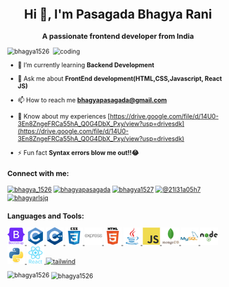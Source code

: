 <h1 align="center">Hi 👋, I'm Pasagada Bhagya Rani</h1>
<h3 align="center">A passionate frontend developer from India</h3>
<img align="right" alt="coding" width="400px" src="https://camo.githubusercontent.com/f8561052d5519d5b219d3d02cdf56d0969d2cdab435e6739ba6b7cb26866f5fe/68747470733a2f2f6d69722d73332d63646e2d63662e626568616e63652e6e65742f70726f6a6563745f6d6f64756c65732f646973702f3630313031343131363737303437352e363036386265666634363430612e676966">

<p align="left"> <img src="https://komarev.com/ghpvc/?username=bhagya1526&label=Profile%20views&color=0e75b6&style=flat" alt="bhagya1526" /> </p>

- 🌱 I’m currently learning **Backend Development**

- 💬 Ask me about **FrontEnd development(HTML,CSS,Javascript, React JS)**

- 📫 How to reach me **bhagyapasagada@gmail.com**

- 📄 Know about my experiences [https://drive.google.com/file/d/14U0-3En8ZngeFRCa55hA_Q0G4DbX_Pxy/view?usp=drivesdk](https://drive.google.com/file/d/14U0-3En8ZngeFRCa55hA_Q0G4DbX_Pxy/view?usp=drivesdk)

- ⚡ Fun fact **Syntax errors blow me out!!😂**

<h3 align="left">Connect with me:</h3>
<p align="left">
<a href="https://www.codechef.com/users/bhagya_1526" target="blank"><img align="center" src="https://cdn.jsdelivr.net/npm/simple-icons@3.1.0/icons/codechef.svg" alt="bhagya_1526" height="30" width="40" /></a>
<a href="https://www.hackerrank.com/bhagyapasagada" target="blank"><img align="center" src="https://raw.githubusercontent.com/rahuldkjain/github-profile-readme-generator/master/src/images/icons/Social/hackerrank.svg" alt="bhagyapasagada" height="30" width="40" /></a>
<a href="https://www.leetcode.com/bhagya1527" target="blank"><img align="center" src="https://raw.githubusercontent.com/rahuldkjain/github-profile-readme-generator/master/src/images/icons/Social/leet-code.svg" alt="bhagya1527" height="30" width="40" /></a>
<a href="https://www.hackerearth.com/@21l31a05h7" target="blank"><img align="center" src="https://raw.githubusercontent.com/rahuldkjain/github-profile-readme-generator/master/src/images/icons/Social/hackerearth.svg" alt="@21l31a05h7" height="30" width="40" /></a>
<a href="https://auth.geeksforgeeks.org/user/bhagyarlsjq" target="blank"><img align="center" src="https://raw.githubusercontent.com/rahuldkjain/github-profile-readme-generator/master/src/images/icons/Social/geeks-for-geeks.svg" alt="bhagyarlsjq" height="30" width="40" /></a>
</p>

<h3 align="left">Languages and Tools:</h3>
<p align="left"> <a href="https://getbootstrap.com" target="_blank" rel="noreferrer"> <img src="https://raw.githubusercontent.com/devicons/devicon/master/icons/bootstrap/bootstrap-plain-wordmark.svg" alt="bootstrap" width="40" height="40"/> </a> <a href="https://www.cprogramming.com/" target="_blank" rel="noreferrer"> <img src="https://raw.githubusercontent.com/devicons/devicon/master/icons/c/c-original.svg" alt="c" width="40" height="40"/> </a> <a href="https://www.w3schools.com/cpp/" target="_blank" rel="noreferrer"> <img src="https://raw.githubusercontent.com/devicons/devicon/master/icons/cplusplus/cplusplus-original.svg" alt="cplusplus" width="40" height="40"/> </a> <a href="https://www.w3schools.com/css/" target="_blank" rel="noreferrer"> <img src="https://raw.githubusercontent.com/devicons/devicon/master/icons/css3/css3-original-wordmark.svg" alt="css3" width="40" height="40"/> </a> <a href="https://expressjs.com" target="_blank" rel="noreferrer"> <img src="https://raw.githubusercontent.com/devicons/devicon/master/icons/express/express-original-wordmark.svg" alt="express" width="40" height="40"/> </a> <a href="https://www.w3.org/html/" target="_blank" rel="noreferrer"> <img src="https://raw.githubusercontent.com/devicons/devicon/master/icons/html5/html5-original-wordmark.svg" alt="html5" width="40" height="40"/> </a> <a href="https://www.java.com" target="_blank" rel="noreferrer"> <img src="https://raw.githubusercontent.com/devicons/devicon/master/icons/java/java-original.svg" alt="java" width="40" height="40"/> </a> <a href="https://developer.mozilla.org/en-US/docs/Web/JavaScript" target="_blank" rel="noreferrer"> <img src="https://raw.githubusercontent.com/devicons/devicon/master/icons/javascript/javascript-original.svg" alt="javascript" width="40" height="40"/> </a> <a href="https://www.mongodb.com/" target="_blank" rel="noreferrer"> <img src="https://raw.githubusercontent.com/devicons/devicon/master/icons/mongodb/mongodb-original-wordmark.svg" alt="mongodb" width="40" height="40"/> </a> <a href="https://www.mysql.com/" target="_blank" rel="noreferrer"> <img src="https://raw.githubusercontent.com/devicons/devicon/master/icons/mysql/mysql-original-wordmark.svg" alt="mysql" width="40" height="40"/> </a> <a href="https://nodejs.org" target="_blank" rel="noreferrer"> <img src="https://raw.githubusercontent.com/devicons/devicon/master/icons/nodejs/nodejs-original-wordmark.svg" alt="nodejs" width="40" height="40"/> </a> <a href="https://www.python.org" target="_blank" rel="noreferrer"> <img src="https://raw.githubusercontent.com/devicons/devicon/master/icons/python/python-original.svg" alt="python" width="40" height="40"/> </a> <a href="https://reactjs.org/" target="_blank" rel="noreferrer"> <img src="https://raw.githubusercontent.com/devicons/devicon/master/icons/react/react-original-wordmark.svg" alt="react" width="40" height="40"/> </a> <a href="https://tailwindcss.com/" target="_blank" rel="noreferrer"> <img src="https://www.vectorlogo.zone/logos/tailwindcss/tailwindcss-icon.svg" alt="tailwind" width="40" height="40"/> </a> </p>

<p><img align="left" src="https://github-readme-stats.vercel.app/api/top-langs?username=bhagya1526&show_icons=true&locale=en&layout=compact" alt="bhagya1526" /></p>

<p>&nbsp;<img align="center" src="https://github-readme-stats.vercel.app/api?username=bhagya1526&show_icons=true&locale=en" alt="bhagya1526" /></p>
